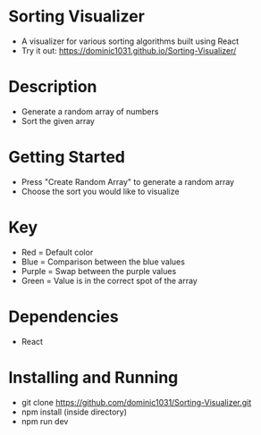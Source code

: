 # Sorting Visualizer
* A visualizer for various sorting algorithms built using React
* Try it out: https://dominic1031.github.io/Sorting-Visualizer/

# Description
* Generate a random array of numbers
* Sort the given array

# Getting Started
* Press "Create Random Array" to generate a random array
* Choose the sort you would like to visualize

# Key
* Red = Default color
* Blue = Comparison between the blue values
* Purple = Swap between the purple values
* Green = Value is in the correct spot of the array

# Dependencies
* React

# Installing and Running
* git clone https://github.com/dominic1031/Sorting-Visualizer.git
* npm install (inside directory)
* npm run dev
